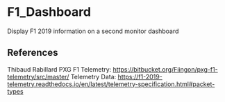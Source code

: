 # F1_Dashboard
Display F1 2019 information on a second monitor dashboard 

## References
Thibaud Rabillard PXG F1 Telemetry: https://bitbucket.org/Fiingon/pxg-f1-telemetry/src/master/
Telemetry Data: https://f1-2019-telemetry.readthedocs.io/en/latest/telemetry-specification.html#packet-types
